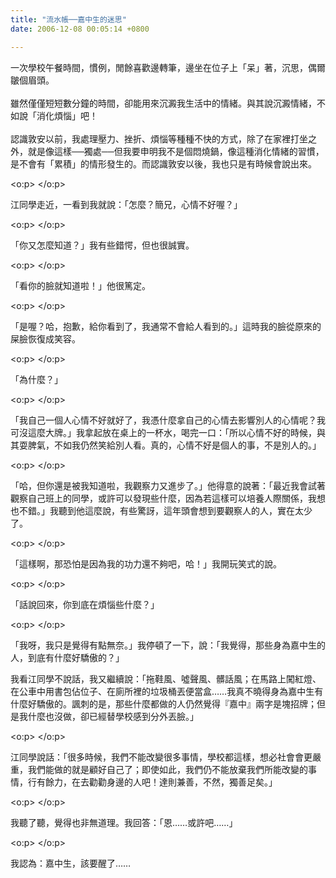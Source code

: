 ```yaml
---
title: "流水帳──嘉中生的迷思"
date: 2006-12-08 00:05:14 +0800

---
```




一次學校午餐時間，慣例，閒餘喜歡邊轉筆，邊坐在位子上「呆」著，沉思，偶爾皺個眉頭。<br /><br />雖然僅僅短短數分鐘的時間，卻能用來沉澱我生活中的情緒。與其說沉澱情緒，不如說「消化煩惱」吧！<br /><br />認識敦安以前，我處理壓力、挫折、煩惱等種種不快的方式，除了在家裡打坐之外，就是像這樣──獨處──但我要申明我不是個悶燒鍋，像這種消化情緒的習慣，是不會有「累積」的情形發生的。而認識敦安以後，我也只是有時候會說出來。



<o:p>&nbsp;</o:p>



江同學走近，一看到我就說：「怎麼？簡兄，心情不好喔？」



<o:p>&nbsp;</o:p>



「你又怎麼知道？」我有些錯愕，但也很誠實。



<o:p>&nbsp;</o:p>



「看你的臉就知道啦！」他很篤定。



<o:p>&nbsp;</o:p>



「是喔？哈，抱歉，給你看到了，我通常不會給人看到的。」這時我的臉從原來的屎臉恢復成笑容。



<o:p>&nbsp;</o:p>



「為什麼？」



<o:p>&nbsp;</o:p>



「我自己一個人心情不好就好了，我憑什麼拿自己的心情去影響別人的心情呢？我可沒這麼大牌。」我拿起放在桌上的一杯水，喝完一口：「所以心情不好的時候，與其耍脾氣，不如我仍然笑給別人看。真的，心情不好是個人的事，不是別人的。」



<o:p>&nbsp;</o:p>



「哈，但你還是被我知道啦，我觀察力又進步了。」他得意的說著：「最近我會試著觀察自己班上的同學，或許可以發現些什麼，因為若這樣可以培養人際關係，我想也不錯。」我聽到他這麼說，有些驚訝，這年頭會想到要觀察人的人，實在太少了。



<o:p>&nbsp;</o:p>



「這樣啊，那恐怕是因為我的功力還不夠吧，哈！」我開玩笑式的說。



<o:p>&nbsp;</o:p>



「話說回來，你到底在煩惱些什麼？」



<o:p>&nbsp;</o:p>



「我呀，我只是覺得有點無奈。」我停頓了一下，說：「我覺得，那些身為嘉中生的人，到底有什麼好驕傲的？」



我看江同學不說話，我又繼續說：「拖鞋風、噓聲風、髒話風；在馬路上闖紅燈、在公車中用書包佔位子、在廁所裡的垃圾桶丟便當盒……我真不曉得身為嘉中生有什麼好驕傲的。諷刺的是，那些什麼都做的人仍然覺得『嘉中』兩字是塊招牌；但是我什麼也沒做，卻已經替學校感到分外丟臉。」



<o:p>&nbsp;</o:p>



江同學說話：「很多時候，我們不能改變很多事情，學校都這樣，想必社會會更嚴重，我們能做的就是顧好自己了；即使如此，我們仍不能放棄我們所能改變的事情，行有餘力，在去勸勸身邊的人吧！達則兼善，不然，獨善足矣。」



<o:p>&nbsp;</o:p>



我聽了聽，覺得也非無道理。我回答：「恩……或許吧……」



<o:p>&nbsp;</o:p>



我認為：嘉中生，該要醒了……


